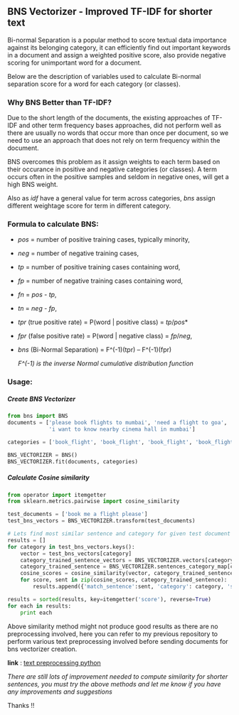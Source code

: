 ## BNS Vectorizer - Improved TF-IDF for shorter text 

Bi-normal Separation is a popular method to score textual data importance against its belonging category, it can efficiently find out important keywords in a document and assign a weighted positive score, also provide negative scoring for unimportant word for a document.

Below are the description of variables used to calculate Bi-normal separation score for a
word for each category (or classes).



### Why BNS Better than TF-IDF?

Due to the short length of the documents, the existing approaches of  TF-IDF and other term frequency bases approaches, did not perform well as  there are usually no words that occur more than once per document, so we need to use an approach that does not rely on term frequency within the document.

BNS overcomes this problem as it  assign weights to each term based on their occurance in positive and negative categories (or classes). A term occurs often in the positive samples and seldom in negative ones, will get a high BNS weight.

Also as *idf* have a general value for term across categories,  *bns* assign different weightage score for term  in different category.  

### Formula to calculate BNS:

- *pos* = number of positive training cases, typically minority,

- *neg* = number of negative training cases,

- *tp* = number of positive training cases containing word,

- *fp* = number of negative training cases containing word,

- *fn* = *pos* - *tp*,

- *tn* = *neg* - *fp*,

- *tpr* (true positive rate) = P(word | positive class) = *tp*/*pos**

- *fpr* (false positive rate)  = P(word | negative class) = *fp*/*neg*,

- *bns* (Bi-Normal Separation) =  F^(-1)(tpr)  –  F^(-1)(fpr)

  *F^(-1) is  the  inverse  Normal  cumulative  distribution  function*

### Usage:

##### Create BNS Vectorizer

```python
from bns import BNS
documents = ['please book flights to mumbai', 'need a flight to goa', 'airline price for 			   2 adult', 'plan a trip to goa', 'book a taxi for me', 'book ola for home',              'show uber around me', 'nearby gym around me', 'nearby by temple',
             'i want to know nearby cinema hall in mumbai']

categories = ['book_flight', 'book_flight', 'book_flight', 'book_flight', 'book_taxi', 				  'book_taxi', 'book_taxi', 'nearby', 'nearby', 'nearby']

BNS_VECTORIZER = BNS()
BNS_VECTORIZER.fit(documents, categories)
```

##### Calculate Cosine similarity

```python
from operator import itemgetter
from sklearn.metrics.pairwise import cosine_similarity

test_documents = ['book me a flight please']
test_bns_vectors = BNS_VECTORIZER.transform(test_documents)

# Lets find most similar sentence and category for given test document
results = []
for category in test_bns_vectors.keys():
    vector = test_bns_vectors[category]
    category_trained_sentence_vectors = BNS_VECTORIZER.vectors[category]
    category_trained_sentence = BNS_VECTORIZER.sentences_category_map[category]
    cosine_scores = cosine_similarity(vector, category_trained_sentence_vectors)[0]
    for score, sent in zip(cosine_scores, category_trained_sentence):
        results.append({'match_sentence':sent, 'category': category, 'score':score})

results = sorted(results, key=itemgetter('score'), reverse=True)
for each in results:
    print each
```

Above similarity method might not produce good results as there are no preprocessing involved, here you can refer to my previous repository to perform various text preprocessing involved before sending documents for bns vectorizer creation.

**link** : [text preprocessing python ](https://github.com/amansrivastava17/text-preprocess-python)

*There are still lots of improvement needed to compute similarity for shorter sentences, you must try the above methods and let me know if you have any improvements and suggestions*

 Thanks !!